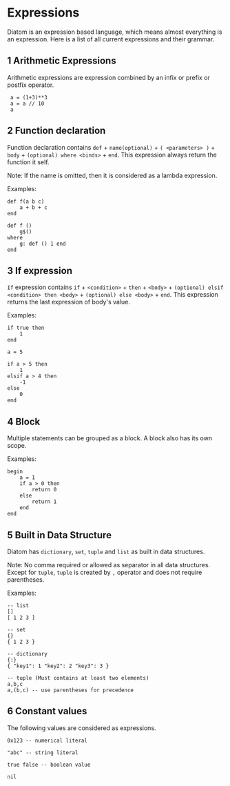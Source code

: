 # Expressions

Diatom is an expression based language, which means almost everything is an expression. Here is a list of all current expressions and their grammar.

## 1 Arithmetic Expressions

Arithmetic expressions are expression combined by an infix or prefix or postfix operator.

```diatom
 a = (1+3)**3
 a = a // 10
 a

```

## 2 Function declaration

Function declaration contains `def` + `name(optional)` + `( <parameters> )` + `body` + `(optional) where <binds>` + `end`. This expression always return the function it self.

Note: If the name is omitted, then it is considered as a lambda expression.

Examples:
```diatom
def f(a b c)
    a + b + c 
end

def f ()
    g$()
where
    g: def () 1 end
end

```

## 3 If expression

`If` expression contains `if` + `<condition>` + `then` + `<body>` + `(optional) elsif <condition> then <body>` + `(optional) else <body>` + `end`. This expression returns the last expression of body's value.

Examples:
```diatom
if true then
    1
end 

a = 5

if a > 5 then 
    1
elsif a > 4 then 
    -1
else 
    0
end

```

## 4 Block

Multiple statements can be grouped as a block. A block also has its own scope.

Examples:
```diatom
begin
    a = 1
    if a > 0 then
        return 0
    else 
        return 1
    end
end

```

## 5 Built in Data Structure

Diatom has `dictionary`, `set`, `tuple` and `list` as built in data structures.

Note: No comma required or allowed as separator in all data structures. Except for `tuple`, `tuple` is created by `,` operator and does not require parentheses.

Examples:
```diatom
-- list
[]
[ 1 2 3 ]

-- set
{}
{ 1 2 3 }

-- dictionary
{:}
{ "key1": 1 "key2": 2 "key3": 3 }

-- tuple (Must contains at least two elements)
a,b,c
a,(b,c) -- use parentheses for precedence

```

## 6 Constant values

The following values are considered as expressions.

```diatom
0x123 -- numerical literal

"abc" -- string literal

true false -- boolean value

nil

```
